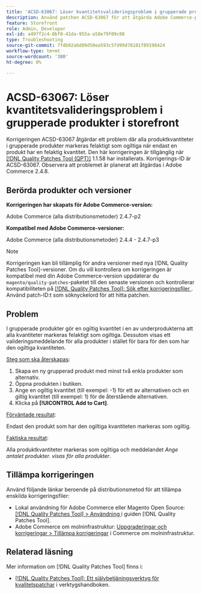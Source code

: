 ```yaml
---
title: 'ACSD-63067: Löser kvantitetsvalideringsproblem i grupperade produkter i storefront'
description: Använd patchen ACSD-63067 för att åtgärda Adobe Commerce-problemet där alla produktkvantiteter i grupperade produkter felaktigt markeras som ogiltiga när endast en produkt har en felaktig kvantitet.
feature: Storefront
role: Admin, Developer
exl-id: a497f2c4-8bf0-41da-955a-a58e79f09c08
type: Troubleshooting
source-git-commit: 7fdb02a6d89d50ea593c5fd99d78101f89198424
workflow-type: tm+mt
source-wordcount: '380'
ht-degree: 0%

---
```


# ACSD-63067: Löser kvantitetsvalideringsproblem i grupperade produkter i storefront

Korrigeringen ACSD-63067 åtgärdar ett problem där alla produktkvantiteter i grupperade produkter markeras felaktigt som ogiltiga när endast en produkt har en felaktig kvantitet. Den här korrigeringen är tillgänglig när [[!DNL Quality Patches Tool (QPT)]](/help/tools/quality-patches-tool/quality-patches-tool-to-self-serve-quality-patches.md) 1.1.58 har installerats. Korrigerings-ID är ACSD-63067. Observera att problemet är planerat att åtgärdas i Adobe Commerce 2.4.8.

## Berörda produkter och versioner

**Korrigeringen har skapats för Adobe Commerce-version:**

Adobe Commerce (alla distributionsmetoder) 2.4.7-p2

**Kompatibel med Adobe Commerce-versioner:**

Adobe Commerce (alla distributionsmetoder) 2.4.4 - 2.4.7-p3

>[!NOTE]
>
>Korrigeringen kan bli tillämplig för andra versioner med nya [!DNL Quality Patches Tool]-versioner. Om du vill kontrollera om korrigeringen är kompatibel med din Adobe Commerce-version uppdaterar du `magento/quality-patches`-paketet till den senaste versionen och kontrollerar kompatibiliteten på [[!DNL Quality Patches Tool]: Sök efter korrigeringsfiler ](https://experienceleague.adobe.com/tools/commerce-quality-patches/index.html?lang=sv-SE). Använd patch-ID:t som söknyckelord för att hitta patchen.

## Problem

I grupperade produkter gör en ogiltig kvantitet i en av underprodukterna att alla kvantiteter markeras felaktigt som ogiltiga. Dessutom visas ett valideringsmeddelande för alla produkter i stället för bara för den som har den ogiltiga kvantiteten.

<u>Steg som ska återskapas</u>:

1. Skapa en ny grupperad produkt med minst två enkla produkter som alternativ.
1. Öppna produkten i butiken.
1. Ange en ogiltig kvantitet (till exempel: -1) för ett av alternativen och en giltig kvantitet (till exempel: 1) för de återstående alternativen.
1. Klicka på **[!UICONTROL Add to Cart]**.

<u>Förväntade resultat</u>:

Endast den produkt som har den ogiltiga kvantiteten markeras som ogiltig.

<u>Faktiska resultat</u>:

Alla produktkvantiteter markeras som ogiltiga och meddelandet *Ange antalet produkter. visas för alla produkter*.


## Tillämpa korrigeringen

Använd följande länkar beroende på distributionsmetod för att tillämpa enskilda korrigeringsfiler:

* Lokal användning för Adobe Commerce eller Magento Open Source: [[!DNL Quality Patches Tool] > Användning ](/help/tools/quality-patches-tool/usage.md) i guiden [!DNL Quality Patches Tool].
* Adobe Commerce om molninfrastruktur: [Uppgraderingar och korrigeringar > Tillämpa korrigeringar](https://experienceleague.adobe.com/docs/commerce-cloud-service/user-guide/develop/upgrade/apply-patches.html?lang=sv-SE) i Commerce om molninfrastruktur.


## Relaterad läsning

Mer information om [!DNL Quality Patches Tool] finns i:

* [[!DNL Quality Patches Tool]: Ett självbetjäningsverktyg för kvalitetspatchar](/help/tools/quality-patches-tool/quality-patches-tool-to-self-serve-quality-patches.md) i verktygshandboken.
